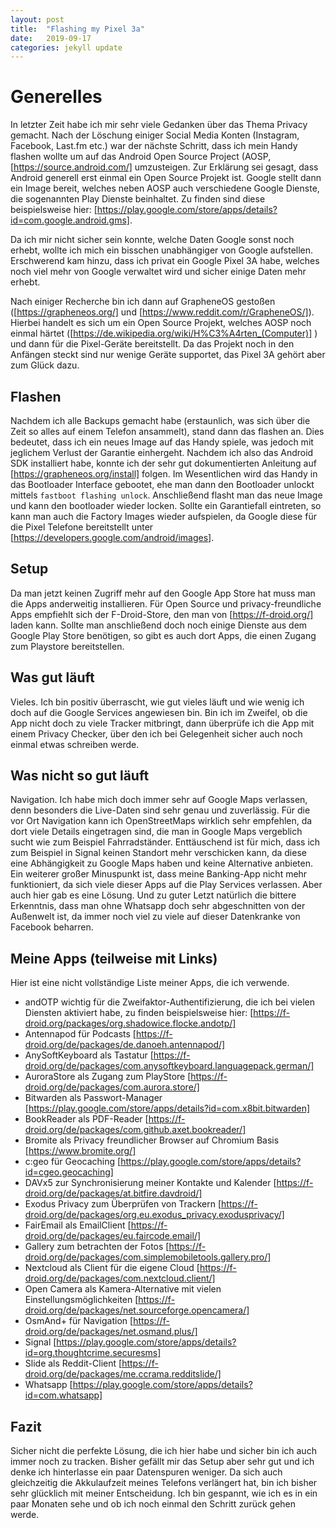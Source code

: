 ```yaml
---
layout: post
title:  "Flashing my Pixel 3a"
date:   2019-09-17
categories: jekyll update
---
```

# Generelles
In letzter Zeit habe ich mir sehr viele Gedanken über das Thema Privacy gemacht. Nach der Löschung einiger Social Media Konten (Instagram, Facebook, Last.fm etc.) war der nächste Schritt, dass ich mein Handy flashen wollte um auf das Android Open Source Project (AOSP, [https://source.android.com/] umzusteigen. Zur Erklärung sei gesagt, dass Android generell erst einmal ein Open Source Projekt ist. Google stellt dann ein Image bereit, welches neben AOSP auch verschiedene Google Dienste, die sogenannten Play Dienste beinhaltet. Zu finden sind diese beispielsweise hier: [https://play.google.com/store/apps/details?id=com.google.android.gms].

Da ich mir nicht sicher sein konnte, welche Daten Google sonst noch erhebt, wollte ich mich ein bisschen unabhängiger von Google aufstellen. Erschwerend kam hinzu, dass ich privat ein Google Pixel 3A habe, welches noch viel mehr von Google verwaltet wird und sicher einige Daten mehr erhebt.

Nach einiger Recherche bin ich dann auf GrapheneOS gestoßen ([https://grapheneos.org/] und [https://www.reddit.com/r/GrapheneOS/]). Hierbei handelt es sich um ein Open Source Projekt, welches AOSP noch einmal härtet ([https://de.wikipedia.org/wiki/H%C3%A4rten_(Computer)] ) und dann für die Pixel-Geräte bereitstellt. Da das Projekt noch in den Anfängen steckt sind nur wenige Geräte supportet, das Pixel 3A gehört aber zum Glück dazu.

## Flashen
Nachdem ich alle Backups gemacht habe (erstaunlich, was sich über die Zeit so alles auf einem Telefon ansammelt), stand dann das flashen an. Dies bedeutet, dass ich ein neues Image auf das Handy spiele, was jedoch mit jeglichem Verlust der Garantie einhergeht. Nachdem ich also das Android SDK installiert habe, konnte ich der sehr gut dokumentierten Anleitung auf [https://grapheneos.org/install] folgen. 
Im Wesentlichen wird das Handy in das Bootloader Interface gebootet, ehe man dann den Bootloader unlockt mittels `fastboot flashing unlock`. Anschließend flasht man das neue Image und kann den bootloader wieder locken. Sollte ein Garantiefall eintreten, so kann man auch die Factory Images wieder aufspielen, da Google diese für die Pixel Telefone bereitstellt unter [https://developers.google.com/android/images]. 

## Setup
Da man jetzt keinen Zugriff mehr auf den Google App Store hat muss man die Apps anderweitig installieren. Für Open Source und privacy-freundliche Apps empfiehlt sich der F-Droid-Store, den man von [https://f-droid.org/] laden kann.
Sollte man anschließend doch noch einige Dienste aus dem Google Play Store benötigen, so gibt es auch dort Apps, die einen Zugang zum Playstore bereitstellen.

## Was gut läuft
Vieles. Ich bin positiv überrascht, wie gut vieles läuft und wie wenig ich doch auf die Google Services angewiesen bin. Bin ich im Zweifel, ob die App nicht doch zu viele Tracker mitbringt, dann überprüfe ich die App mit einem Privacy Checker, über den ich bei Gelegenheit sicher auch noch einmal etwas schreiben werde.

## Was nicht so gut läuft
Navigation. Ich habe mich doch immer sehr auf Google Maps verlassen, denn besonders die Live-Daten sind sehr genau und zuverlässig. Für die vor Ort Navigation kann ich OpenStreetMaps wirklich sehr empfehlen, da dort viele Details eingetragen sind, die man in Google Maps vergeblich sucht wie zum Beispiel Fahrradständer. Enttäuschend ist für mich, dass ich zum Beispiel in Signal keinen Standort mehr verschicken kann, da diese eine Abhängigkeit zu Google Maps haben und keine Alternative anbieten. Ein weiterer großer Minuspunkt ist, dass meine Banking-App nicht mehr funktioniert, da sich viele dieser Apps auf die Play Services verlassen. Aber auch hier gab es eine Lösung.
Und zu guter Letzt natürlich die bittere Erkenntnis, dass man ohne Whatsapp doch sehr abgeschnitten von der Außenwelt ist, da immer noch viel zu viele auf dieser Datenkranke von Facebook beharren.

## Meine Apps (teilweise mit Links)

Hier ist eine nicht vollständige Liste meiner Apps, die ich verwende. 
- andOTP wichtig für die Zweifaktor-Authentifizierung, die ich bei vielen Diensten aktiviert habe, zu finden beispielsweise hier: [https://f-droid.org/packages/org.shadowice.flocke.andotp/]
- Antennapod für Podcasts [https://f-droid.org/de/packages/de.danoeh.antennapod/]
- AnySoftKeyboard als Tastatur [https://f-droid.org/de/packages/com.anysoftkeyboard.languagepack.german/]
- AuroraStore als Zugang zum PlayStore [https://f-droid.org/de/packages/com.aurora.store/]
- Bitwarden als Passwort-Manager [https://play.google.com/store/apps/details?id=com.x8bit.bitwarden]
- BookReader als PDF-Reader [https://f-droid.org/de/packages/com.github.axet.bookreader/]
- Bromite als Privacy freundlicher Browser auf Chromium Basis [https://www.bromite.org/]
- c:geo für Geocaching [https://play.google.com/store/apps/details?id=cgeo.geocaching]
- DAVx5 zur Synchronisierung meiner Kontakte und Kalender [https://f-droid.org/de/packages/at.bitfire.davdroid/]
- Exodus Privacy zum Überprüfen von Trackern [https://f-droid.org/de/packages/org.eu.exodus_privacy.exodusprivacy/]
- FairEmail als EmailClient [https://f-droid.org/de/packages/eu.faircode.email/]
- Gallery zum betrachten der Fotos [https://f-droid.org/de/packages/com.simplemobiletools.gallery.pro/]
- Nextcloud als Client für die eigene Cloud [https://f-droid.org/de/packages/com.nextcloud.client/]
- Open Camera als Kamera-Alternative mit vielen Einstellungsmöglichkeiten [https://f-droid.org/de/packages/net.sourceforge.opencamera/]
- OsmAnd+ für Navigation [https://f-droid.org/de/packages/net.osmand.plus/]
- Signal [https://play.google.com/store/apps/details?id=org.thoughtcrime.securesms]
- Slide als Reddit-Client [https://f-droid.org/de/packages/me.ccrama.redditslide/]
- Whatsapp [https://play.google.com/store/apps/details?id=com.whatsapp]

## Fazit
Sicher nicht die perfekte Lösung, die ich hier habe und sicher bin ich auch immer noch zu tracken. Bisher gefällt mir das Setup aber sehr gut und ich denke ich hinterlasse ein paar Datenspuren weniger. Da sich auch gleichzeitig die Akkulaufzeit meines Telefons verlängert hat, bin ich bisher sehr glücklich mit meiner Entscheidung. Ich bin gespannt, wie ich es in ein paar Monaten sehe und ob ich noch einmal den Schritt zurück gehen werde.
